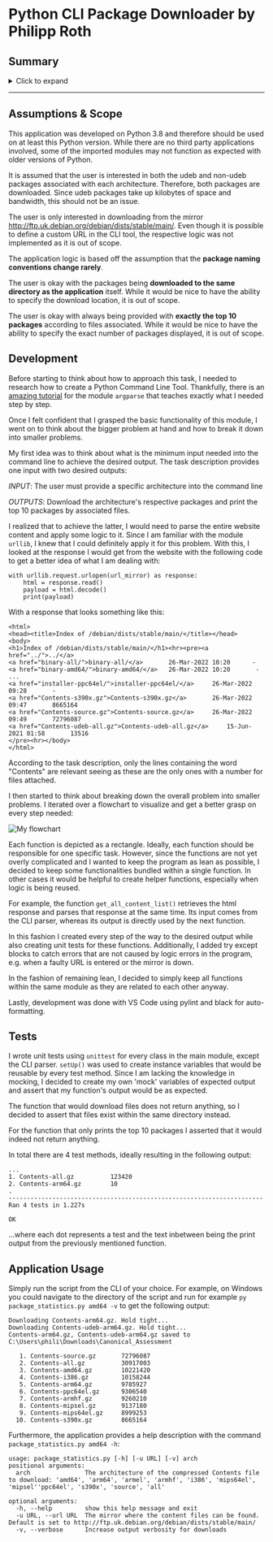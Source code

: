# Python CLI Package Downloader by Philipp Roth


## Summary
<details>
  <summary>Click to expand</summary>
 

This is a python command line tool that takes the architecture (amd64, arm64, mips etc.) as an argument and downloads the compressed Contents file associated with it from the following Debian mirror:
http://ftp.uk.debian.org/debian/dists/stable/main/

The program parses the file and output the statistics of the top 10 packages that have the most files associated with them. 

An example output:

 
```
./package_statistics.py amd64

 

<package name 1>         <number of files>
<package name 2>         <number of files>
......

<package name 10>         <number of files>
```



</details>

-------
## Assumptions & Scope

  
This application was developed on Python 3.8 and therefore should be used on at least this Python version. While there are no third party applications involved, some of the imported modules may not function as expected with older versions of Python.

It is assumed that the user is interested in both the udeb and non-udeb packages associated with each architecture. Therefore, both packages are downloaded. Since udeb packages take up kilobytes of space and bandwidth, this should not be an issue.

The user is only interested in downloading from the mirror http://ftp.uk.debian.org/debian/dists/stable/main/. Even though it is possible to define a custom URL in the CLI tool, the respective logic was not implemented as it is out of scope.

The application logic is based off the assumption that the **package naming conventions change rarely**.

The user is okay with the packages being **downloaded to the same directory as the application** itself. While it would be nice to have the ability to specify the download location, it is out of scope.

The user is okay with always being provided with **exactly the top 10 packages** according to files associated. While it would be nice to have the ability to specify the exact number of packages displayed, it is out of scope.


## Development

Before starting to think about how to approach this task, I needed to research how to create a Python Command Line Tool. Thankfully, there is an [amazing tutorial](https://docs.python.org/3/howto/argparse.html#id1) for the module `argparse` that teaches exactly what I needed step by step.

Once I felt confident that I grasped the basic functionality of this module, I went on to think about the bigger problem at hand and how to break it down into smaller problems. 

My first idea was to think about what is the minimum input needed into the command line to achieve the desired output. The task description provides one input with two desired outputs: 
  
  
*INPUT*: The user must provide a specific architecture into the command line

*OUTPUTS*: Download the architecture's respective packages and print the top 10 packages by associated files. 

I realized that to achieve the latter, I would need to parse the entire website content and apply some logic to it. Since I am familiar with the module `urllib`, I knew that I could definitely apply it for this problem. With this, I looked at the response I would get from the website with the following code to get a better idea of what I am dealing with:
```
with urllib.request.urlopen(url_mirror) as response:
    html = response.read()
    payload = html.decode()
    print(payload)
```

With a response that looks something like this:
```
<html>
<head><title>Index of /debian/dists/stable/main/</title></head>
<body>
<h1>Index of /debian/dists/stable/main/</h1><hr><pre><a href="../">../</a>
<a href="binary-all/">binary-all/</a>       26-Mar-2022 10:20      -
<a href="binary-amd64/">binary-amd64/</a>   26-Mar-2022 10:20       -
...
<a href="installer-ppc64el/">installer-ppc64el/</a>     26-Mar-2022 09:28       -
<a href="Contents-s390x.gz">Contents-s390x.gz</a>       26-Mar-2022 09:47       8665164
<a href="Contents-source.gz">Contents-source.gz</a>     26-Mar-2022 09:49       72796087
<a href="Contents-udeb-all.gz">Contents-udeb-all.gz</a>     15-Jun-2021 01:58       13516
</pre><hr></body>
</html>

```

According to the task description, only the lines containing the word "Contents" are relevant seeing as these are the only ones with a number for files attached.



I then started to think about breaking down the overall problem into smaller problems. I iterated over a flowchart to visualize and get a better grasp on every step needed:

![My flowchart](/Flowchart.png)

Each function is depicted as a rectangle. Ideally, each function should be responsible for one specific task. However, since the functions are not yet overly complicated and I wanted to keep the program as lean as possible, I decided to keep some functionalities bundled within a single function. In other cases it would be helpful to create helper functions, especially when logic is being reused.

For example, the function `get_all_content_list()` retrieves the html response and parses that response at the same time. Its input comes from the CLI parser, whereas its output is directly used by the next function.

In this fashion I created every step of the way to the desired output while also creating unit tests for these functions. Additionally, I added try except blocks to catch errors that are not caused by logic errors in the program, e.g. when a faulty URL is entered or the mirror is down.

In the fashion of remaining lean, I decided to simply keep all functions within the same module as they are related to each other anyway.

Lastly, development was done with VS Code using pylint and black for auto-formatting.

## Tests

I wrote unit tests using `unittest` for every class in the main module, except the CLI parser. `setUp()` was used to create instance variables that would be reusable by every test method. Since I am lacking the knowledge in mocking, I decided to create my own 'mock' variables of expected output and assert that my function's output would be as expected.

The function that would download files does not return anything, so I decided to assert that files exist within the same directory instead.

For the function that only prints the top 10 packages I asserted that it would indeed not return anything.

In total there are 4 test methods, ideally resulting in the following output:
```
...   
1. Contents-all.gz          123420
2. Contents-arm64.gz        10
.
----------------------------------------------------------------------
Ran 4 tests in 1.227s

OK
```
...where each dot represents a test and the text inbetween being the print output from the previously mentioned function.

## Application Usage

Simply run the script from the CLI of your choice. For example, on Windows you could navigate to the directory of the script and run for example `py package_statistics.py amd64 -v` to get the following output:

```
Downloading Contents-arm64.gz. Hold tight...
Downloading Contents-udeb-arm64.gz. Hold tight...
Contents-arm64.gz, Contents-udeb-arm64.gz saved to C:\Users\phili\Downloads\Canonical_Assessment

   1. Contents-source.gz       72796087
   2. Contents-all.gz          30917003
   3. Contents-amd64.gz        10221420
   4. Contents-i386.gz         10158244
   5. Contents-arm64.gz        9785927
   6. Contents-ppc64el.gz      9306540
   7. Contents-armhf.gz        9260210
   8. Contents-mipsel.gz       9137180
   9. Contents-mips64el.gz     8999253
  10. Contents-s390x.gz        8665164
```

Furthermore, the application provides a help description with the command `package_statistics.py amd64 -h`:

```
usage: package_statistics.py [-h] [-u URL] [-v] arch
positional arguments:
  arch               The architecture of the compressed Contents file to download: 'amd64', 'arm64', 'armel', 'armhf', 'i386', 'mips64el', 'mipsel''ppc64el', 's390x', 'source', 'all'

optional arguments:
  -h, --help         show this help message and exit
  -u URL, --url URL  The mirror where the content files can be found. Default is set to http://ftp.uk.debian.org/debian/dists/stable/main/
  -v, --verbose      Increase output verbosity for downloads
```


